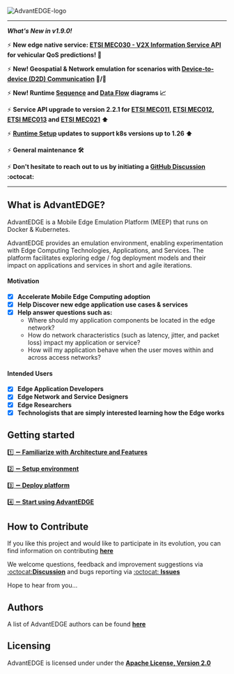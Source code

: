 ![AdvantEDGE-logo](https://github.com/InterDigitalInc/AdvantEDGE/blob/gh-pages/assets/images/AdvantEDGE-logo_Blue-01.png)

------

**_What's New in v1.9.0!_**

:zap: **New edge native service: [ETSI MEC030 - V2X Information Service API](https://interdigitalinc.github.io/AdvantEDGE/docs/overview/edge-services/#v2x-information-service) for vehicular QoS predictions! :car:**

:zap: **New! Geospatial & Network emulation for scenarios with [Device-to-device (D2D) Communication](https://interdigitalinc.github.io/AdvantEDGE/docs/overview/features/#device-to-device-d2d-communication) :iphone:/:iphone:**

:zap: **New! Runtime [Sequence](https://interdigitalinc.github.io/AdvantEDGE/docs/usage/gui/exec-view/#sequence-diagram) and [Data Flow](https://interdigitalinc.github.io/AdvantEDGE/docs/usage/gui/exec-view/#data-flow-diagram) diagrams :chart_with_upwards_trend:**

:zap: **Service API upgrade to version 2.2.1 for [ETSI MEC011](https://interdigitalinc.github.io/AdvantEDGE/docs/overview/edge-services/#edge-platform-application-enablement-service), [ETSI MEC012](https://interdigitalinc.github.io/AdvantEDGE/docs/overview/edge-services/#radio-network-information-service), [ETSI MEC013](https://interdigitalinc.github.io/AdvantEDGE/docs/overview/edge-services/#location-service) and [ETSI MEC021](https://interdigitalinc.github.io/AdvantEDGE/docs/overview/edge-services/#application-mobility-service) :arrow_up:**

:zap: **[Runtime Setup](https://interdigitalinc.github.io/AdvantEDGE/docs/setup/env-runtime/) updates to support k8s versions up to 1.26 :arrow_up:**

:zap: **General maintenance :hammer_and_wrench:**

:zap: **Don't hesitate to reach out to us by initiating a [GitHub Discussion](https://github.com/InterDigitalInc/AdvantEDGE/discussions) :octocat:**

------

## What is AdvantEDGE?

AdvantEDGE is a Mobile Edge Emulation Platform (MEEP) that runs on Docker & Kubernetes.

AdvantEDGE provides an emulation environment, enabling experimentation with Edge Computing Technologies, Applications, and Services.  The platform facilitates exploring edge / fog deployment models and their impact on applications and services in short and agile iterations.


#### Motivation

- [x] **Accelerate Mobile Edge Computing adoption**
- [x] **Help Discover new edge application use cases & services**
- [x] **Help answer questions such as:**
  - Where should my application components be located in the edge network?
  - How do network characteristics (such as latency, jitter, and packet loss) impact my application or service?
  - How will my application behave when the user moves within and across access networks?

#### Intended Users

- [x] **Edge Application Developers**
- [x] **Edge Network and Service Designers**
- [x] **Edge Researchers**
- [x] **Technologists that are simply interested learning how the Edge works**

## Getting started

[:one: :heavy_minus_sign: **Familiarize with Architecture and Features**](https://interdigitalinc.github.io/AdvantEDGE/docs/overview/overview-architecture)

[:two: :heavy_minus_sign: **Setup environment**](https://interdigitalinc.github.io/AdvantEDGE/docs/setup/env-hw)

[:three: :heavy_minus_sign: **Deploy platform**](https://interdigitalinc.github.io/AdvantEDGE/docs/platform-mgmt/mgmt-workflow)

[:four: :heavy_minus_sign: **Start using AdvantEDGE**](https://interdigitalinc.github.io/AdvantEDGE/docs/usage/usage-workflow)

## How to Contribute
If you like this project and would like to participate in its evolution, you can find information on contributing [**here**](https://github.com/InterDigitalInc/AdvantEDGE/blob/master/CONTRIBUTING.md)

We welcome questions, feedback and improvement suggestions via [:octocat:**Discussion**](https://github.com/InterDigitalInc/AdvantEDGE/discussions) and bugs reporting via [:octocat: **Issues**](https://github.com/InterDigitalInc/AdvantEDGE/issues)

Hope to hear from you...

## Authors
A list of AdvantEDGE authors can be found [**here**](https://github.com/InterDigitalInc/AdvantEDGE/blob/master/AUTHORS)

## Licensing

AdvantEDGE is licensed under under the [**Apache License, Version 2.0**](https://github.com/InterDigitalInc/AdvantEDGE/blob/master/LICENSE)

